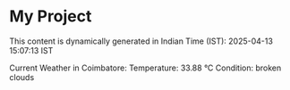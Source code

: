 # My Project

This content is dynamically generated in Indian Time (IST): 2025-04-13 15:07:13 IST


Current Weather in Coimbatore:
Temperature: 33.88 °C
Condition: broken clouds
